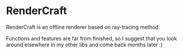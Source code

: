 # RenderCraft

RenderCraft is an offline renderer based on ray-tracing method.

Functions and features are far from finished, so I suggest that you look around elsewhere in my other libs and come back months later :)
